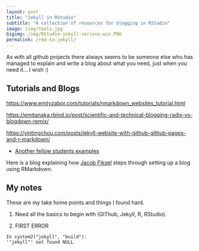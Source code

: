 ```yaml
---
layout: post
title: "Jekyll in RStudio"
subtitle: "A collection of resources for blogging in RStudio"
image: /img/tools.jpg
bigimg: /img/RStudio-jekyll-serious-win.PNG
permalink: /rmd-to-jekyll/
---
```


As with all github projects there always seems to be someone else who has managed to explain and write a blog about what you need, just when you need it... I wish :)

## Tutorials and Blogs

https://www.emilyzabor.com/tutorials/rmarkdown_websites_tutorial.html

https://emitanaka.rbind.io/post/scientific-and-technical-blogging-radix-vs-blogdown-remix/

https://yintingchou.com/posts/jekyll-website-with-github-github-pages-and-r-markdown/

- [Another fellow students examples](https://jfiksel.github.io/2017-01-25-hello-world/)

Here is a blog explaining how [Jacob Fiksel](https://jfiksel.github.io/) steps through setting up a blog using RMarkdown.

## My notes

These are my take home points and things I found hard.

1.  Need all the basics to begin with (GIThub, Jekyll, R, RStudio).

2.  FIRST ERROR

```Warning message:
In system2("jekyll", "build"):
'"jekyll"' not found NULL
```

